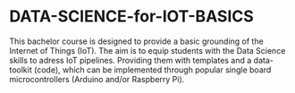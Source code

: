 # DATA-SCIENCE-for-IOT-BASICS
This bachelor course is designed to provide a basic grounding of the Internet of Things (IoT). The aim is to equip students with the Data Science skills to adress IoT pipelines. Providing them with templates and a data-toolkit (code), which can be implemented through popular single board microcontrollers (Arduino and/or Raspberry Pi).

